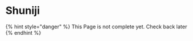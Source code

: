 # Shuniji

{% hint style="danger" %}
This Page is not complete yet. Check back later
{% endhint %}

<figure><img src="https://github.com/user-attachments/assets/0b8237b3-82a6-4bba-9346-142b9c49dc5b" alt=""><figcaption></figcaption></figure>
